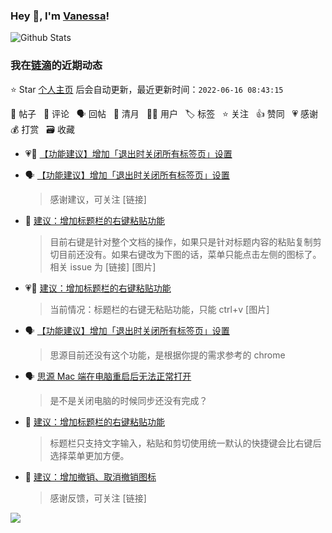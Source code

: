 ### Hey 👋, I'm [Vanessa](http://vanessa.b3log.org/)!

![Github Stats](https://github-readme-stats.vercel.app/api?username=Vanessa219&show_icons=true)

<!--events start -->

### 我在[链滴](https://ld246.com)的近期动态

⭐️ Star [个人主页](https://github.com/Vanessa219/Vanessa219) 后会自动更新，最近更新时间：`2022-06-16 08:43:15`

📝 帖子 &nbsp; 💬 评论 &nbsp; 🗣 回帖 &nbsp; 🌙 清月 &nbsp; 👨‍💻 用户 &nbsp; 🏷️ 标签 &nbsp; ⭐️ 关注 &nbsp; 👍 赞同 &nbsp; 💗 感谢 &nbsp; 💰 打赏 &nbsp; 🗃 收藏

* 💗📝 [【功能建议】增加「退出时关闭所有标签页」设置](https://ld246.com/article/1655031666199)

  > 
* 🗣 [【功能建议】增加「退出时关闭所有标签页」设置](https://ld246.com/article/1655031666199/comment/1655221543323#comments)

  > 感谢建议，可关注 [链接]
* 💬 [建议：增加标题栏的右键粘贴功能](https://ld246.com/article/1655210134668/comment/1655263953504#comments)

  > 目前右键是针对整个文档的操作，如果只是针对标题内容的粘贴复制剪切目前还没有。如果右键改为下图的话，菜单只能点击左侧的图标了。 相关 issue 为 [链接] [图片]
* 💗📝 [建议：增加标题栏的右键粘贴功能](https://ld246.com/article/1655210134668)

  > 当前情况：标题栏的右键无粘贴功能，只能 ctrl+v [图片]
* 🗣 [【功能建议】增加「退出时关闭所有标签页」设置](https://ld246.com/article/1655031666199/comment/1655221543323#comments)

  > 思源目前还没有这个功能，是根据你提的需求参考的 chrome
* 🗣 [思源 Mac 端在电脑重启后无法正常打开](https://ld246.com/article/1654917652395/comment/1655189224478#comments)

  > 是不是关闭电脑的时候同步还没有完成？
* 💬 [建议：增加标题栏的右键粘贴功能](https://ld246.com/article/1655210134668/comment/1655211499856#comments)

  > 标题栏只支持文字输入，粘贴和剪切使用统一默认的快捷键会比右键后选择菜单更加方便。
* 💬 [建议：增加撤销、取消撤销图标](https://ld246.com/article/1655171059865/comment/1655178361848#comments)

  > 感谢反馈，可关注 [链接]


<!--events end -->

<a title="Hits" target="_blank" href="https://github.com/Vanessa219/Vanessa219"><img src="https://hits.b3log.org/Vanessa219/Vanessa219.svg"></a>
